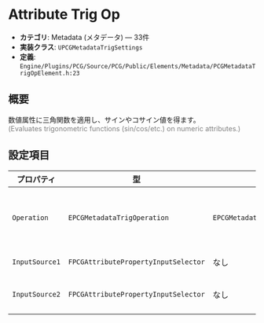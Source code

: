 # Attribute Trig Op

- **カテゴリ**: Metadata (メタデータ) — 33件
- **実装クラス**: `UPCGMetadataTrigSettings`
- **定義**: `Engine/Plugins/PCG/Source/PCG/Public/Elements/Metadata/PCGMetadataTrigOpElement.h:23`

## 概要

数値属性に三角関数を適用し、サインやコサイン値を得ます。<br><span style='color:gray'>(Evaluates trigonometric functions (sin/cos/etc.) on numeric attributes.)</span>

## 設定項目


| プロパティ | 型 | 初期値 | 説明 |
| --- | --- | --- | --- |
| `Operation` | `EPCGMetadataTrigOperation` | `EPCGMetadataTrigOperation::Acos` | 適用する三角関数（Sin/Cos/Tan 等）を指定します。 |
| `InputSource1` | `FPCGAttributePropertyInputSelector` | なし | 演算する属性値。 |
| `InputSource2` | `FPCGAttributePropertyInputSelector` | なし | 一部の演算で使用する第二入力。 |
